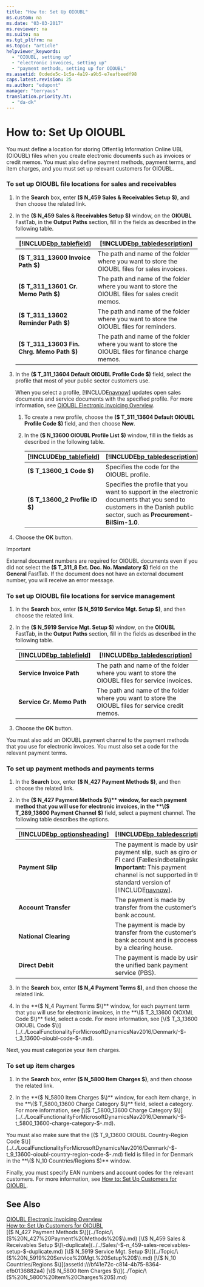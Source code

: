 ```yaml
---
title: "How to: Set Up OIOUBL"
ms.custom: na
ms.date: "03-03-2017"
ms.reviewer: na
ms.suite: na
ms.tgt_pltfrm: na
ms.topic: "article"
helpviewer_keywords: 
  - "OIOUBL, setting up"
  - "electronic invoices, setting up"
  - "payment methods, setting up for OIOUBL"
ms.assetid: 0cdede5c-1c5a-4a19-a9b5-e7eafbeedf98
caps.latest.revision: 25
ms.author: "edupont"
manager: "terryaus"
translation.priority.ht: 
  - "da-dk"
---
```

# How to: Set Up OIOUBL
You must define a location for storing Offentlig Information Online UBL \(OIOUBL\) files when you create electronic documents such as invoices or credit memos. You must also define payment methods, payment terms, and item charges, and you must set up relevant customers for OIOUBL.  
  
### To set up OIOUBL file locations for sales and receivables  
  
1.  In the **Search** box, enter **\($ N\_459 Sales & Receivables Setup $\)**, and then choose the related link.  
  
2.  In the **\($ N\_459 Sales & Receivables Setup $\)** window, on the **OIOUBL** FastTab, in the **Output Paths** section, fill in the fields as described in the following table.  
  
    |[!INCLUDE[bp_tablefield](../../ApplicationDesign/includes/bp_tablefield_md.md)]|[!INCLUDE[bp_tabledescription](../../ApplicationDesign/includes/bp_tabledescription_md.md)]|  
    |---------------------------------|---------------------------------------|  
    |**\($ T\_311\_13600 Invoice Path $\)**|The path and name of the folder where you want to store the OIOUBL files for sales invoices.|  
    |**\($ T\_311\_13601 Cr. Memo Path $\)**|The path and name of the folder where you want to store the OIOUBL files for sales credit memos.|  
    |**\($ T\_311\_13602 Reminder Path $\)**|The path and name of the folder where you want to store the OIOUBL files for reminders.|  
    |**\($ T\_311\_13603 Fin. Chrg. Memo Path $\)**|The path and name of the folder where you want to store the OIOUBL files for finance charge memos.|  
  
3.  In the **\($ T\_311\_13604 Default OIOUBL Profile Code $\)** field, select the profile that most of your public sector customers use.  
  
     When you select a profile, [!INCLUDE[navnow](../../ApplicationDesign/includes/navnow_md.md)] updates open sales documents and service documents with the specified profile. For more information, see [OIOUBL Electronic Invoicing Overview](../../LocalFunctionalityForMicrosoftDynamicsNav2016/Denmark/oioubl-electronic-invoicing-overview.md).  
  
    1.  To create a new profile, choose the **\($ T\_311\_13604 Default OIOUBL Profile Code $\)** field, and then choose **New**.  
  
    2.  In the **\($ N\_13600 OIOUBL Profile List $\)** window, fill in the fields as described in the following table.  
  
        |[!INCLUDE[bp_tablefield](../../ApplicationDesign/includes/bp_tablefield_md.md)]|[!INCLUDE[bp_tabledescription](../../ApplicationDesign/includes/bp_tabledescription_md.md)]|  
        |---------------------------------|---------------------------------------|  
        |**\($ T\_13600\_1 Code $\)**|Specifies the code for the OIOUBL profile.|  
        |**\($ T\_13600\_2 Profile ID $\)**|Specifies the profile that you want to support in the electronic documents that you send to customers in the Danish public sector, such as **Procurement\-BilSim\-1.0**.|  
  
4.  Choose the **OK** button.  
  
> [!IMPORTANT]  
>  External document numbers are required for OIOUBL documents even if you did not select the **\($ T\_311\_8 Ext. Doc. No. Mandatory $\)** field on the **General** FastTab. If the document does not have an external document number, you will receive an error message.  
  
### To set up OIOUBL file locations for service management  
  
1.  In the **Search** box, enter **\($ N\_5919 Service Mgt. Setup $\)**, and then choose the related link.  
  
2.  In the **\($ N\_5919 Service Mgt. Setup $\)** window, on the **OIOUBL** FastTab, in the **Output Paths** section, fill in the fields as described in the following table.  
  
    |[!INCLUDE[bp_tablefield](../../ApplicationDesign/includes/bp_tablefield_md.md)]|[!INCLUDE[bp_tabledescription](../../ApplicationDesign/includes/bp_tabledescription_md.md)]|  
    |---------------------------------|---------------------------------------|  
    |**Service Invoice Path**|The path and name of the folder where you want to store the OIOUBL files for service invoices.|  
    |**Service Cr. Memo Path**|The path and name of the folder where you want to store the OIOUBL files for service credit memos.|  
  
3.  Choose the **OK** button.  
  
 You must also add an OIOUBL payment channel to the payment methods that you use for electronic invoices. You must also set a code for the relevant payment terms.  
  
### To set up payment methods and payments terms  
  
1.  In the **Search** box, enter **\($ N\_427 Payment Methods $\)**, and then choose the related link.  
  
2.  In the **\($ N\_427 Payment Methods $\)** window, for each payment method that you will use for electronic invoices, in the **\($ T\_289\_13600 Payment Channel $\)** field, select a payment channel. The following table describes the options.  
  
    |[!INCLUDE[bp_optionsheading](../../DesignAndEngineering/includes/bp_optionsheading_md.md)]|[!INCLUDE[bp_tabledescription](../../ApplicationDesign/includes/bp_tabledescription_md.md)]|  
    |-------------------------------------|---------------------------------------|  
    |**Payment Slip**|The payment is made by using a payment slip, such as giro or an FI card \(Fællesindbetalingskort\). **Important:**  This payment channel is not supported in the standard version of [!INCLUDE[navnow](../../ApplicationDesign/includes/navnow_md.md)].|  
    |**Account Transfer**|The payment is made by transfer from the customer’s bank account.|  
    |**National Clearing**|The payment is made by transfer from the customer’s bank account and is processed by a clearing house.|  
    |**Direct Debit**|The payment is made by using the unified bank payment service \(PBS\).|  
  
3.  In the **Search** box, enter **\($ N\_4 Payment Terms $\)**, and then choose the related link.  
  
4.  In the **\($ N\_4 Payment Terms $\)** window, for each payment term that you will use for electronic invoices, in the **\($ T\_3\_13600 OIOXML Code $\)** field, select a code. For more information, see [\($ T\_3\_13600 OIOUBL Code $\)](../../LocalFunctionalityForMicrosoftDynamicsNav2016/Denmark/-$-t_3_13600-oioubl-code-$-.md).  
  
 Next, you must categorize your item charges.  
  
### To set up item charges  
  
1.  In the **Search** box, enter **\($ N\_5800 Item Charges $\)**, and then choose the related link.  
  
2.  In the **\($ N\_5800 Item Charges $\)** window, for each item charge, in the **\($ T\_5800\_13600 Charge Category $\)** field, select a category. For more information, see [\($ T\_5800\_13600 Charge Category $\)](../../LocalFunctionalityForMicrosoftDynamicsNav2016/Denmark/-$-t_5800_13600-charge-category-$-.md).  
  
 You must also make sure that the [\($ T\_9\_13600 OIOUBL Country\-Region Code $\)](../../LocalFunctionalityForMicrosoftDynamicsNav2016/Denmark/-$-t_9_13600-oioubl-country-region-code-$-.md) field is filled in for Denmark in the **\($ N\_10 Countries\/Regions $\)** window.  
  
 Finally, you must specify EAN numbers and account codes for the relevant customers. For more information, see [How to: Set Up Customers for OIOUBL](../../LocalFunctionalityForMicrosoftDynamicsNav2016/Denmark/how-to-set-up-customers-for-oioubl.md).  
  
## See Also  
 [OIOUBL Electronic Invoicing Overview](../../LocalFunctionalityForMicrosoftDynamicsNav2016/Denmark/oioubl-electronic-invoicing-overview.md)   
 [How to: Set Up Customers for OIOUBL](../../LocalFunctionalityForMicrosoftDynamicsNav2016/Denmark/how-to-set-up-customers-for-oioubl.md)   
 [\($ N\_427 Payment Methods $\)](../Topic/\($%20N_427%20Payment%20Methods%20$\).md)   
 [\($ N\_459 Sales & Receivables Setup $\)\-duplicate](../../Sales/-$-n_459-sales-receivables-setup-$-duplicate.md)   
 [\($ N\_5919 Service Mgt. Setup $\)](../Topic/\($%20N_5919%20Service%20Mgt.%20Setup%20$\).md)   
 [\($ N\_10 Countries\/Regions $\)](assetId:///bf41e72c-c814-4b75-8364-efb0136882a4)   
 [\($ N\_5800 Item Charges $\)](../Topic/\($%20N_5800%20Item%20Charges%20$\).md)